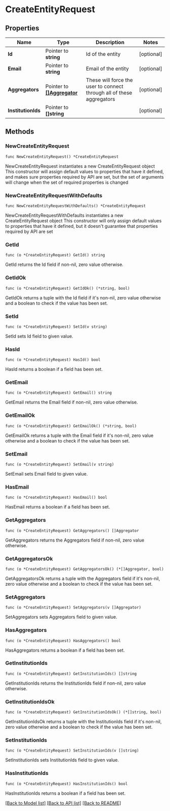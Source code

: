 # CreateEntityRequest

## Properties

Name | Type | Description | Notes
------------ | ------------- | ------------- | -------------
**Id** | Pointer to **string** | Id of the entity | [optional] 
**Email** | Pointer to **string** | Email of the entity | [optional] 
**Aggregators** | Pointer to [**[]Aggregator**](Aggregator.md) | These will force the user to connect through all of these aggregators | [optional] 
**InstitutionIds** | Pointer to **[]string** |  | [optional] 

## Methods

### NewCreateEntityRequest

`func NewCreateEntityRequest() *CreateEntityRequest`

NewCreateEntityRequest instantiates a new CreateEntityRequest object
This constructor will assign default values to properties that have it defined,
and makes sure properties required by API are set, but the set of arguments
will change when the set of required properties is changed

### NewCreateEntityRequestWithDefaults

`func NewCreateEntityRequestWithDefaults() *CreateEntityRequest`

NewCreateEntityRequestWithDefaults instantiates a new CreateEntityRequest object
This constructor will only assign default values to properties that have it defined,
but it doesn't guarantee that properties required by API are set

### GetId

`func (o *CreateEntityRequest) GetId() string`

GetId returns the Id field if non-nil, zero value otherwise.

### GetIdOk

`func (o *CreateEntityRequest) GetIdOk() (*string, bool)`

GetIdOk returns a tuple with the Id field if it's non-nil, zero value otherwise
and a boolean to check if the value has been set.

### SetId

`func (o *CreateEntityRequest) SetId(v string)`

SetId sets Id field to given value.

### HasId

`func (o *CreateEntityRequest) HasId() bool`

HasId returns a boolean if a field has been set.

### GetEmail

`func (o *CreateEntityRequest) GetEmail() string`

GetEmail returns the Email field if non-nil, zero value otherwise.

### GetEmailOk

`func (o *CreateEntityRequest) GetEmailOk() (*string, bool)`

GetEmailOk returns a tuple with the Email field if it's non-nil, zero value otherwise
and a boolean to check if the value has been set.

### SetEmail

`func (o *CreateEntityRequest) SetEmail(v string)`

SetEmail sets Email field to given value.

### HasEmail

`func (o *CreateEntityRequest) HasEmail() bool`

HasEmail returns a boolean if a field has been set.

### GetAggregators

`func (o *CreateEntityRequest) GetAggregators() []Aggregator`

GetAggregators returns the Aggregators field if non-nil, zero value otherwise.

### GetAggregatorsOk

`func (o *CreateEntityRequest) GetAggregatorsOk() (*[]Aggregator, bool)`

GetAggregatorsOk returns a tuple with the Aggregators field if it's non-nil, zero value otherwise
and a boolean to check if the value has been set.

### SetAggregators

`func (o *CreateEntityRequest) SetAggregators(v []Aggregator)`

SetAggregators sets Aggregators field to given value.

### HasAggregators

`func (o *CreateEntityRequest) HasAggregators() bool`

HasAggregators returns a boolean if a field has been set.

### GetInstitutionIds

`func (o *CreateEntityRequest) GetInstitutionIds() []string`

GetInstitutionIds returns the InstitutionIds field if non-nil, zero value otherwise.

### GetInstitutionIdsOk

`func (o *CreateEntityRequest) GetInstitutionIdsOk() (*[]string, bool)`

GetInstitutionIdsOk returns a tuple with the InstitutionIds field if it's non-nil, zero value otherwise
and a boolean to check if the value has been set.

### SetInstitutionIds

`func (o *CreateEntityRequest) SetInstitutionIds(v []string)`

SetInstitutionIds sets InstitutionIds field to given value.

### HasInstitutionIds

`func (o *CreateEntityRequest) HasInstitutionIds() bool`

HasInstitutionIds returns a boolean if a field has been set.


[[Back to Model list]](../README.md#documentation-for-models) [[Back to API list]](../README.md#documentation-for-api-endpoints) [[Back to README]](../README.md)


